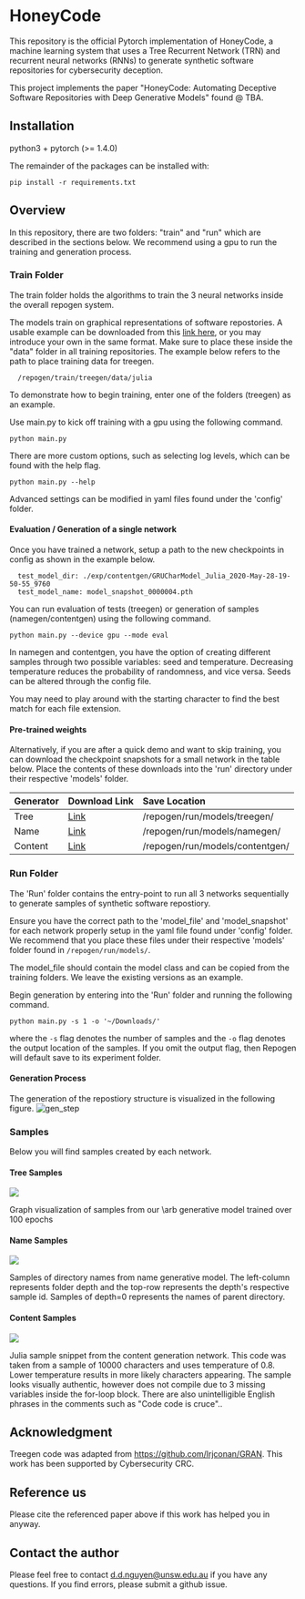 # HoneyCode

This repository is the official Pytorch implementation of HoneyCode, a machine learning system that uses a Tree Recurrent Network (TRN) and recurrent neural networks (RNNs) to generate synthetic software repositories for cybersecurity deception. 

This project implements the paper "HoneyCode: Automating Deceptive Software Repositories with Deep Generative Models" found @ TBA. 

## Installation

python3 + pytorch (>= 1.4.0)

The remainder of the packages can be installed with:

```pip install -r requirements.txt```

## Overview

In this repository, there are two folders: "train" and "run" which are described in the sections below. 
We recommend using a gpu to run the training and generation process. 

### Train Folder

The train folder holds the algorithms to train the 3 neural networks inside the overall repogen system. 

The models train on graphical representations of software repostories.
A usable example can be downloaded from this [link here](https://repogen.s3-ap-southeast-2.amazonaws.com/julia_graph_data.zip), or you may introduce your own in the same format. 
Make sure to place these inside the "data" folder in all training repositories. 
The example below refers to the path to place training data for treegen. 
```
  /repogen/train/treegen/data/julia
```

To demonstrate how to begin training, enter one of the folders (treegen) as an example.

Use main.py to kick off training with a gpu using the following command. 

```python main.py```


There are more custom options, such as selecting log levels, which can be found with the help flag. 

```python main.py --help```

Advanced settings can be modified in yaml files found under the 'config' folder. 

#### Evaluation / Generation of a single network

Once you have trained a network, setup a path to the new checkpoints in config as shown in the example below. 

```
  test_model_dir: ./exp/contentgen/GRUCharModel_Julia_2020-May-28-19-50-55_9760
  test_model_name: model_snapshot_0000004.pth
```

You can run evaluation of tests (treegen) or generation of samples (namegen/contentgen) using the following command.

```python main.py --device gpu --mode eval```

In namegen and contentgen, you have the option of creating different samples through two possible variables: seed and temperature. 
Decreasing temperature reduces the probability of randomness, and vice versa. 
Seeds can be altered through the config file. 

You may need to play around with the starting character to find the best match for each file extension. 

#### Pre-trained weights
Alternatively, if you are after a quick demo and want to skip training, you can download the checkpoint snapshots for a small network in the table below. 
Place the contents of these downloads into the 'run' directory under their respective 'models' folder. 


| Generator         | Download Link             | Save Location    |
| :---------------- |:-------------|:-----|
| Tree      | [Link](https://repogen.s3-ap-southeast-2.amazonaws.com/treegen.zip) | /repogen/run/models/treegen/ |
| Name      | [Link](https://repogen.s3-ap-southeast-2.amazonaws.com/namegen.zip)      |   /repogen/run/models/namegen/ |
| Content    | [Link](https://repogen.s3-ap-southeast-2.amazonaws.com/contentgen.zip)      |    /repogen/run/models/contentgen/ |



### Run Folder
The 'Run' folder contains the entry-point to run all 3 networks sequentially to generate samples of synthetic software repostiory. 

Ensure you have the correct path to the 'model_file' and 'model_snapshot' for each network properly setup in the yaml file found under 'config' folder. 
We recommend that you place these files under their respective 'models' folder found in ```/repogen/run/models/```.

The model_file should contain the model class and can be copied from the training folders. We leave the existing versions as an example.

Begin generation by entering into the 'Run' folder and running the following command.

```python main.py -s 1 -o '~/Downloads/' ```

 where the ```-s``` flag denotes the number of samples and the ```-o``` flag denotes the output location of the samples.
If you omit the output flag, then Repogen will default save to its experiment folder. 

#### Generation Process
The generation of the repostiory structure is visualized in the following figure. 
![gen_step](https://github.com/dngu7/myfiles/blob/master/generation_steps.png?raw=true)


### Samples
Below you will find samples created by each network. 

#### Tree Samples
![](https://github.com/dngu7/myfiles/blob/master/arb_samples_graphs.png?raw=true)

Graph visualization of samples from our \arb generative model trained over 100 epochs

#### Name Samples
![](https://github.com/dngu7/myfiles/blob/master/namegen_samples.png?raw=true)

Samples of directory names from name generative model. The left-column represents folder depth and the top-row represents the depth's respective sample id. Samples of depth=0 represents the names of parent directory.

#### Content Samples
![](https://github.com/dngu7/myfiles/blob/master/contentgen_sample.png?raw=true)

Julia sample snippet from the content generation network. This code was taken from a sample of 10000 characters and uses temperature of 0.8. Lower temperature results in more likely characters appearing. The sample looks visually authentic, however does not compile due to 3 missing variables inside the for-loop block. There are also unintelligible English phrases in the comments such as "Code code is cruce"..

## Acknowledgment
Treegen code was adapted from https://github.com/lrjconan/GRAN.
This work has been supported by Cybersecurity CRC.

## Reference us
Please cite the referenced paper above if this work has helped you in anyway. 

## Contact the author
Please feel free to contact d.d.nguyen@unsw.edu.au if you have any questions. 
If you find errors, please submit a github issue. 






